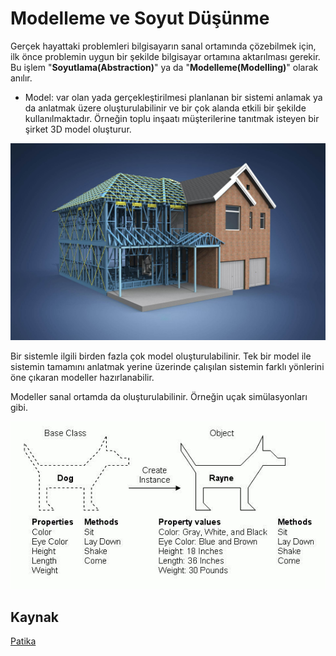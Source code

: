 # Modelleme ve Soyut Düşünme

Gerçek hayattaki problemleri bilgisayarın sanal ortamında çözebilmek için, ilk önce problemin uygun bir şekilde bilgisayar ortamına aktarılması gerekir. Bu işlem "**Soyutlama(Abstraction)**" ya da "**Modelleme(Modelling)**" olarak anılır.

* Model: var olan yada gerçekleştirilmesi planlanan bir sistemi anlamak ya da anlatmak üzere oluşturulabilinir ve bir çok alanda etkili bir şekilde kullanılmaktadır. Örneğin toplu inşaatı müşterilerine tanıtmak isteyen bir şirket 3D model oluşturur.

![Model](https://raw.githubusercontent.com/Kodluyoruz/taskforce/main/java101/modelleme/figures/Vertex_BD_005.jpg)

Bir sistemle ilgili birden fazla çok model oluşturulabilinir. Tek bir model ile sistemin tamamını anlatmak yerine üzerinde çalışılan sistemin farklı yönlerini öne çıkaran modeller hazırlanabilir.

Modeller sanal ortamda da oluşturulabilinir. Örneğin uçak simülasyonları gibi.

![Sanal Model](https://raw.githubusercontent.com/Kodluyoruz/taskforce/main/java101/modelleme/figures/model.jpg)

## Kaynak

[Patika](https://app.patika.dev/moduller/java101/modelleme)
